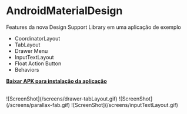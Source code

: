 # AndroidMaterialDesign
Features da nova Design Support Library em uma aplicação de exemplo

* CoordinatorLayout
* TabLayout
* Drawer Menu
* InputTextLayout
* Float Action Button
* Behaviors


<p><a href="/app/AndroidMaterialDesign.apk" target="new"><b>Baixar APK para instalação da aplicação</b></a></p>
</br>
![ScreenShot](/screens/drawer-tabLayout.gif)
![ScreenShot](/screens/parallax-fab.gif)
![ScreenShot](/screens/inputTextLayout.gif)
